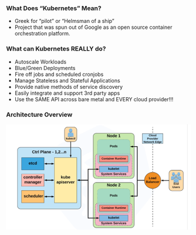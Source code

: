 ### What Does “Kubernetes” Mean?
* Greek for “pilot” or
“Helmsman of a ship”
* Project that was spun out of Google as an open source
container orchestration platform.

### What can Kubernetes REALLY do?
* Autoscale Workloads
* Blue/Green Deployments
* Fire off jobs and scheduled cronjobs
* Manage Stateless and Stateful Applications
* Provide native methods of service discovery
* Easily integrate and support 3rd party apps
* Use the SAME API
across bare metal and
EVERY cloud provider!!!

### Architecture Overview

![Image ipa](https://github.com/NileshChandekar/kubernetes_101/blob/master/images/1113.png)
